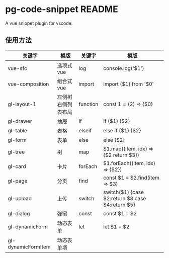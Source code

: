# pg-code-snippet README

A vue snippet plugin for vscode.

## 使用方法

| 关键字             | 模版               | 关键字   | 模版                                             |
| ------------------ | ------------------ | -------- | ------------------------------------------------ |
| vue-sfc            | 选项式vue          | log      | console.log('$1')                                |
| vue-composition    | 组合式vue          | import   | import {$1} from '$0'                            |
| gl-layout-1        | 左侧树右侧列表布局 | function | const $1 = ($2) => {$0}                          |
| gl-drawer          | 抽屉               | if       | if ($1) {$2}                                     |
| gl-table           | 表格               | elseif   | else if ($1) {$2}                                |
| gl-form            | 表单               | else     | else {$2}                                        |
| gl-tree            | 树                 | map      | $1.map((item, idx) => {$2 return $3})           |
| gl-card            | 卡片               | forEach  | $1.forEach((item, idx) => {$2})                  |
| gl-page            | 分页               | find     | const $1 = $2.find(item => $3)                   |
| gl-upload          | 上传               | switch   | switch($1) {case $2:return $3 case $4:return $5} |
| gl-dialog          | 弹窗               | const    | const $1 = $2                                    |
| gl-dynamicForm     | 动态表单           | let      | let $1 = $2                                      |
| gl-dynamicFormItem | 动态表单项         |          |                                                  |
